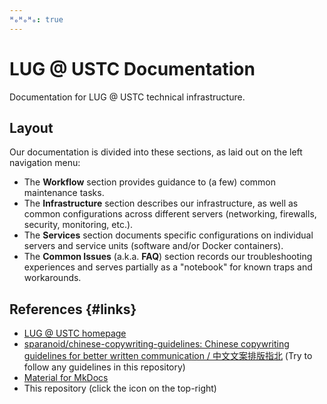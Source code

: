 ```yaml
---
ᴴₒᴴₒᴴₒ: true
---
```


# LUG @ USTC Documentation

Documentation for LUG @ USTC technical infrastructure.

## Layout

Our documentation is divided into these sections, as laid out on the left navigation menu:

- The **Workflow** section provides guidance to (a few) common maintenance tasks.
- The **Infrastructure** section describes our infrastructure, as well as common configurations across different servers (networking, firewalls, security, monitoring, etc.).
- The **Services** section documents specific configurations on individual servers and service units (software and/or Docker containers).
- The **Common Issues** (a.k.a. **FAQ**) section records our troubleshooting experiences and serves partially as a "notebook" for known traps and workarounds.

## References {#links}

- [LUG @ USTC homepage](https://lug.ustc.edu.cn/)
- [sparanoid/chinese-copywriting-guidelines: Chinese copywriting guidelines for better written communication / 中文文案排版指北](https://github.com/sparanoid/chinese-copywriting-guidelines) (Try to follow any guidelines in this repository)
- [Material for MkDocs](https://squidfunk.github.io/mkdocs-material/)
- This repository (click the icon on the top-right)
